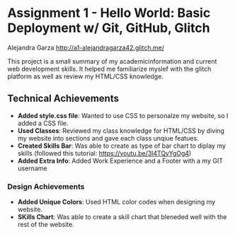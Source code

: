 Assignment 1 - Hello World: Basic Deployment w/ Git, GitHub, Glitch
===
Alejandra Garza
http://a1-alejandragarza42.glitch.me/

This project is a small summary of my academicinformation and current web development skills. It helped me familiarize myslef with the glitch platform as well as review my HTML/CSS knowledge. 

## Technical Achievements
- **Added style.css file**: Wanted to use CSS to personalze my website, so I added a CSS file.
- **Used Classes**: Reviewed my class knowledge for HTML/CSS by diving my website into sections and gave each class unqiue featues.
- **Created Skills Bar**: Was able to create as type of bar chart to diplay my skills (followed this tutorial: https://youtu.be/3l4TQyYgOg4)
- **Added Extra Info**: Added Work Experience and a Footer with a my GIT username

### Design Achievements
- **Added Unique Colors**: Used HTML color codes when designing my website.
- **SKills Chart**: Was able to create a skill chart that bleneded well with the rest of the website. 


